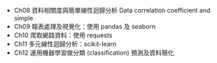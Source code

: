 * Ch08 資料相關度與簡單線性迴歸分析 Data correlation coefficient and simple 
* Ch09 報表處理及視覺化：使用 pandas 及 seaborn
* Ch10 爬取網路資料：使用 requests
* Ch11 多元線性迴歸分析：scikit-learn
* Ch12 運用機器學習做分類 (classification) 預測及資料簡化